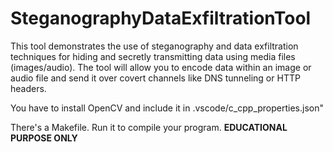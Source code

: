 # SteganographyDataExfiltrationTool
This tool demonstrates the use of steganography and data exfiltration techniques for hiding and secretly transmitting data using media files (images/audio). 
The tool will allow you to encode data within an image or audio file and send it over covert channels like DNS tunneling or HTTP headers.


You have to install OpenCV and include it in .vscode/c_cpp_properties.json"

There's a Makefile. Run it to compile your program.
**EDUCATIONAL PURPOSE ONLY**
